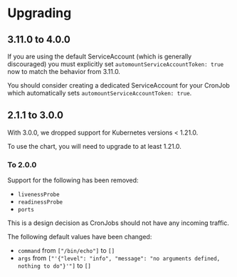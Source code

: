 # Upgrading

## 3.11.0 to 4.0.0

If you are using the default ServiceAccount (which is generally discouraged) you must explicitly set `automountServiceAccountToken: true` now to match the behavior from 3.11.0.

You should consider creating a dedicated ServiceAccount for your CronJob which automatically sets `automountServiceAccountToken: true`.

## 2.1.1 to 3.0.0

With 3.0.0, we dropped support for Kubernetes versions < 1.21.0.

To use the chart, you will need to upgrade to at least 1.21.0.

### To 2.0.0

Support for the following has been removed:

- `livenessProbe`
- `readinessProbe`
- `ports`

This is a design decision as CronJobs should not have any incoming traffic.

The following default values have been changed:

- `command` from `["/bin/echo"]` to `[]`
- `args` from `["'{"level": "info", "message": "no arguments defined, nothing to do"}'"]` to `[]`
